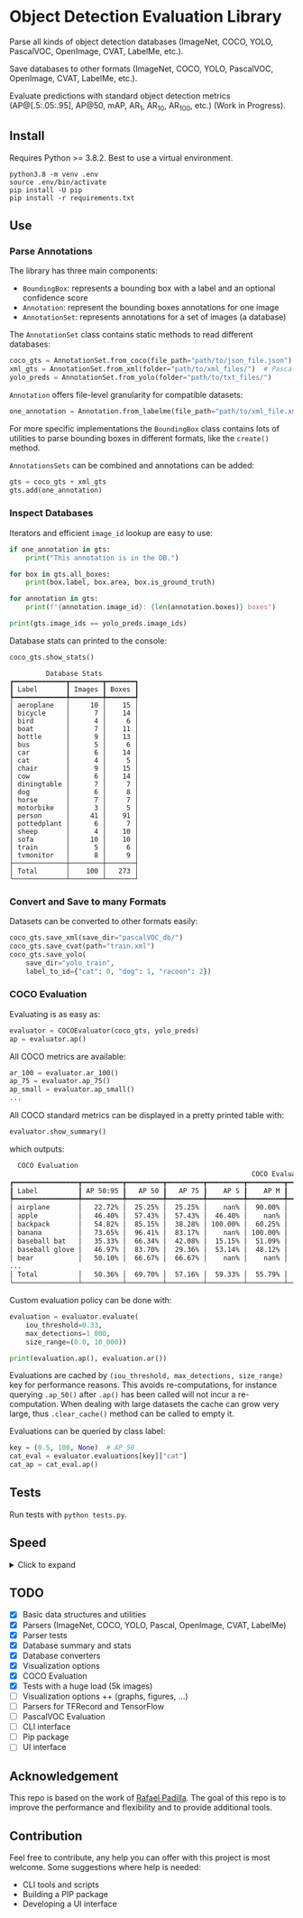 # Object Detection Evaluation Library

Parse all kinds of object detection databases (ImageNet, COCO, YOLO, PascalVOC, OpenImage, CVAT, LabelMe, etc.).

Save databases to other formats (ImageNet, COCO, YOLO, PascalVOC, OpenImage, CVAT, LabelMe, etc.).

Evaluate predictions with standard object detection metrics (AP@[.5:.05:.95], AP@50, mAP, AR<sub>1</sub>, AR<sub>10</sub>, AR<sub>100</sub>, etc.) (Work in Progress).

## Install

Requires Python >= 3.8.2. Best to use a virtual environment.

```shell
python3.8 -m venv .env
source .env/bin/activate
pip install -U pip
pip install -r requirements.txt
```

## Use

### Parse Annotations

The library has three main components:
- `BoundingBox`: represents a bounding box with a label and an optional confidence score
- `Annotation`: represent the bounding boxes annotations for one image
- `AnnotationSet`: represents annotations for a set of images (a database)

The `AnnotationSet` class contains static methods to read different databases:

```python
coco_gts = AnnotationSet.from_coco(file_path="path/to/json_file.json")
xml_gts = AnnotationSet.from_xml(folder="path/to/xml_files/")  # PascalVOC
yolo_preds = AnnotationSet.from_yolo(folder="path/to/txt_files/")
```

`Annotation` offers file-level granularity for compatible datasets:

```python
one_annotation = Annotation.from_labelme(file_path="path/to/xml_file.xml")
```

For more specific implementations the `BoundingBox` class contains lots of utilities to parse bounding boxes in different formats, like the `create()` method.

`AnnotationsSets` can be combined and annotations can be added:

```python
gts = coco_gts + xml_gts
gts.add(one_annotation)
```

### Inspect Databases

Iterators and efficient `image_id` lookup are easy to use:

```python
if one_annotation in gts:
    print("This annotation is in the DB.")

for box in gts.all_boxes:
    print(box.label, box.area, box.is_ground_truth)

for annotation in gts:
    print(f"{annotation.image_id}: {len(annotation.boxes)} boxes")

print(gts.image_ids == yolo_preds.image_ids)
```

Database stats can printed to the console:

```python
coco_gts.show_stats()
```

```
         Database Stats         
┏━━━━━━━━━━━━━┳━━━━━━━━┳━━━━━━━┓
┃ Label       ┃ Images ┃ Boxes ┃
┡━━━━━━━━━━━━━╇━━━━━━━━╇━━━━━━━┩
│ aeroplane   │     10 │    15 │
│ bicycle     │      7 │    14 │
│ bird        │      4 │     6 │
│ boat        │      7 │    11 │
│ bottle      │      9 │    13 │
│ bus         │      5 │     6 │
│ car         │      6 │    14 │
│ cat         │      4 │     5 │
│ chair       │      9 │    15 │
│ cow         │      6 │    14 │
│ diningtable │      7 │     7 │
│ dog         │      6 │     8 │
│ horse       │      7 │     7 │
│ motorbike   │      3 │     5 │
│ person      │     41 │    91 │
│ pottedplant │      6 │     7 │
│ sheep       │      4 │    10 │
│ sofa        │     10 │    10 │
│ train       │      5 │     6 │
│ tvmonitor   │      8 │     9 │
├─────────────┼────────┼───────┤
│ Total       │    100 │   273 │
└─────────────┴────────┴───────┘
```

### Convert and Save to many Formats

Datasets can be converted to other formats easily:

```python
coco_gts.save_xml(save_dir="pascalVOC_db/")
coco_gts.save_cvat(path="train.xml")
coco_gts.save_yolo(
    save_dir="yolo_train", 
    label_to_id={"cat": 0, "dog": 1, "racoon": 2})
```

### COCO Evaluation

Evaluating is as easy as:

```python
evaluator = COCOEvaluator(coco_gts, yolo_preds)
ap = evaluator.ap()
```

All COCO metrics are available:

```python
ar_100 = evaluator.ar_100()
ap_75 = evaluator.ap_75()
ap_small = evaluator.ap_small()
...
```

All COCO standard metrics can be displayed in a pretty printed table with:

```python
evaluator.show_summary()
````

which outputs:

```bash
  COCO Evaluation  
                                                            COCO Evaluation                                                             
┏━━━━━━━━━━━━━━━━┳━━━━━━━━━━┳━━━━━━━━━┳━━━━━━━━━┳━━━━━━━━━┳━━━━━━━━━┳━━━━━━━━━┳━━━━━━━━┳━━━━━━━━┳━━━━━━━━┳━━━━━━━━━┳━━━━━━━━━┳━━━━━━━━━┓
┃ Label          ┃ AP 50:95 ┃   AP 50 ┃   AP 75 ┃    AP S ┃    AP M ┃    AP L ┃   AR 1 ┃  AR 10 ┃ AR 100 ┃    AR S ┃    AR M ┃    AR L ┃
┡━━━━━━━━━━━━━━━━╇━━━━━━━━━━╇━━━━━━━━━╇━━━━━━━━━╇━━━━━━━━━╇━━━━━━━━━╇━━━━━━━━━╇━━━━━━━━╇━━━━━━━━╇━━━━━━━━╇━━━━━━━━━╇━━━━━━━━━╇━━━━━━━━━┩
│ airplane       │   22.72% │  25.25% │  25.25% │    nan% │  90.00% │   0.00% │ 22.72% │ 22.72% │ 22.72% │    nan% │  90.00% │   0.00% │
│ apple          │   46.40% │  57.43% │  57.43% │  46.40% │    nan% │    nan% │ 14.85% │ 46.40% │ 46.40% │  48.57% │    nan% │    nan% │
│ backpack       │   54.82% │  85.15% │  38.28% │ 100.00% │  60.25% │   0.00% │ 32.65% │ 54.82% │ 54.82% │ 100.00% │  72.00% │   0.00% │
│ banana         │   73.65% │  96.41% │  83.17% │    nan% │ 100.00% │  70.10% │ 24.46% │ 73.65% │ 73.65% │    nan% │ 100.00% │  70.00% │
│ baseball bat   │   35.33% │  66.34% │  42.08% │  15.15% │  51.09% │    nan% │ 35.33% │ 35.33% │ 35.33% │  15.00% │  55.00% │    nan% │
│ baseball glove │   46.97% │  83.70% │  29.36% │  53.14% │  48.12% │    nan% │ 37.37% │ 46.97% │ 46.97% │  62.86% │  52.00% │    nan% │
│ bear           │   50.10% │  66.67% │  66.67% │    nan% │    nan% │  50.10% │ 50.10% │ 50.10% │ 50.10% │    nan% │    nan% │  80.00% │
...
│ Total          │   50.36% │  69.70% │  57.16% │  59.33% │  55.79% │  48.94% │ 38.68% │ 59.37% │ 59.54% │  65.48% │  60.31% │  55.37% │
└────────────────┴──────────┴─────────┴─────────┴─────────┴─────────┴─────────┴────────┴────────┴────────┴─────────┴─────────┴─────────┘
```

Custom evaluation policy can be done with:

```python
evaluation = evaluator.evaluate(
    iou_threshold=0.33,
    max_detections=1_000,
    size_range=(0.0, 10_000))

print(evaluation.ap(), evaluation.ar())
```

Evaluations are cached by `(iou_threshold, max_detections, size_range)` key for performance reasons. This avoids re-computations, for instance querying `.ap_50()` after `.ap()` has been called will not incur a re-computation. When dealing with large datasets the cache can grow very large, thus `.clear_cache()` method can be called to empty it.

Evaluations can be queried by class label:

```python
key = (0.5, 100, None)  # AP_50
cat_eval = evaluator.evaluations[key]["cat"]
cat_ap = cat_eval.ap()
```

## Tests

Run tests with `python tests.py`.

## Speed

<details>
<summary>Click to expand</summary>

Speed test is done using `timeit` with 1 iteration on an early 2015 MacBook Air (8 GB RAM Dual-Core 1.6 GHz). The database is COCO 2017 Validation which comprises 5k images and 36 781 bounding boxes. 

Task|COCO|CVAT|OpenImage|LabelMe|PascalVOC|YOLO|TXT
----|----|----|---------|-------|---------|----|---
Parsing|0.34s|0.84s|24.32s|9.64s|4.12s|20.55s|20.55s
Saving |0.33s|0.71s|0.44s |4.53s|4.30s|2.50s |2.31s

OpenImage, YOLO and TXT are slower because they store bounding box coordinates in relative coordinates and do not provide the image size, so reading it from the image file is required.

The fastest format is COCO and LabelMe (for individual annotation files).

`AnnotationSet.show_stats()`: 0.12 s

</details>

## TODO

- [x] Basic data structures and utilities
- [x] Parsers (ImageNet, COCO, YOLO, Pascal, OpenImage, CVAT, LabelMe)
- [x] Parser tests
- [x] Database summary and stats
- [x] Database converters
- [x] Visualization options
- [x] COCO Evaluation
- [x] Tests with a huge load (5k images)
- [ ] Visualization options ++ (graphs, figures, ...)
- [ ] Parsers for TFRecord and TensorFlow
- [ ] PascalVOC Evaluation
- [ ] CLI interface
- [ ] Pip package
- [ ] UI interface

## Acknowledgement

This repo is based on the work of [Rafael Padilla](https://github.com/rafaelpadilla/review_object_detection_metrics). The goal of this repo is to improve the performance and flexibility and to provide additional tools.

## Contribution

Feel free to contribute, any help you can offer with this project is most welcome. Some suggestions where help is needed:
* CLI tools and scripts
* Building a PIP package
* Developing a UI interface
